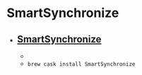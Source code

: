 # SmartSynchronize
- [SmartSynchronize](https://www.syntevo.com/smartsynchronize/)
  - 
  - 
  - `brew cask install SmartSynchronize`

